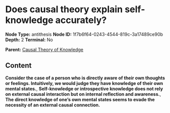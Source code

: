 # Does causal theory explain self-knowledge accurately?

**Node Type:** antithesis
**Node ID:** 1f7b6f64-0243-4544-819c-3a17489ce90b
**Depth:** 2
**Terminal:** No

**Parent:** [Causal Theory of Knowledge](causal-theory-of-knowledge.md)

## Content

**Consider the case of a person who is directly aware of their own thoughts or feelings. Intuitively, we would judge they have knowledge of their own mental states.**, **Self-knowledge or introspective knowledge does not rely on external causal interaction but on internal reflection and awareness.**, **The direct knowledge of one’s own mental states seems to evade the necessity of an external causal connection.**

